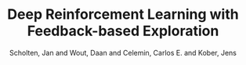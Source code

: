 ---
collection: conference
permalink: /publications/Scholten2019CDC
pubtype: conference 
title: "Deep Reinforcement Learning with Feedback-based Exploration" 
author: "Scholten, Jan and Wout, Daan and Celemin, Carlos E. and Kober, Jens" 
year: 2019
avenue: IEEE Conference on Decision and Control (CDC) 
url:  
pages: 803--808 
code: https://github.com/janscholten/ppmp/ 
video:  
abstract: 
---